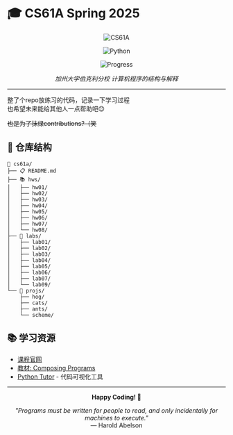 # 🎓 CS61A Spring 2025 

<div align="center">

![CS61A](https://img.shields.io/badge/Course-CS61A-blue?style=for-the-badge)

![Python](https://img.shields.io/badge/Python-3776AB?style=for-the-badge&logo=python&logoColor=white)

![Progress](https://img.shields.io/badge/Progress-Learning-green?style=for-the-badge)

*加州大学伯克利分校 计算机程序的结构与解释*

</div>

---

整了个repo放练习的代码，记录一下学习过程  
也希望未来能给其他人一点帮助吧😊  

~~也是为了抹绿contributions?（笑~~

## 📁 仓库结构

```
📂 cs61a/
├── 📋 README.md
├── 📚 hws/
│   ├── hw01/
│   ├── hw02/
│   ├── hw03/
│   ├── hw04/
│   ├── hw05/
│   ├── hw06/
│   ├── hw07/
│   └── hw08/
├── 🧪 labs/
│   ├── lab01/
│   ├── lab02/
│   ├── lab03/
│   ├── lab04/
│   ├── lab05/
│   ├── lab06/
│   ├── lab07/
│   └── lab09/
└── 🚀 projs/
    ├── hog/
    ├── cats/
    ├── ants/
    └── scheme/
```


## 📚 学习资源

- [课程官网](https://cs61a.org/)
- [教材: Composing Programs](https://www.composingprograms.com/)
- [Python Tutor](http://pythontutor.com/) - 代码可视化工具


---

<div align="center">

**Happy Coding! 🎉**

*"Programs must be written for people to read, and only incidentally for machines to execute."*  
— Harold Abelson

</div>


